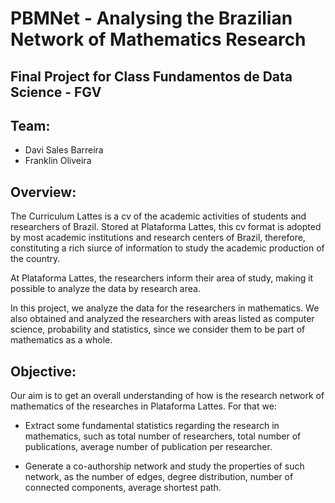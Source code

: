 # PBMNet - Analysing the Brazilian Network of Mathematics Research
## Final Project for Class Fundamentos de Data Science - FGV

## Team:
* Davi Sales Barreira
* Franklin Oliveira

## Overview:
The Curriculum Lattes is a cv of the academic activities of
students and researchers of Brazil. Stored at Plataforma Lattes, 
this cv format is adopted by most academic institutions and research centers
of Brazil, therefore, constituting a rich siurce of information to study
the academic production of the country.

At Plataforma Lattes, the researchers inform their area of study, making
it possible to analyze the data by research area.

In this project, we analyze the data for the researchers in mathematics.
We also obtained and analyzed the researchers with areas listed as 
computer science, probability and statistics, since we consider them
to be part of mathematics as a whole.

## Objective:
Our aim is to get an overall understanding of how is the research network
of mathematics of the researches in Plataforma Lattes. For that we:

* Extract some fundamental statistics regarding the research in mathematics,
such as total number of researchers, total number of publications,
average number of publication per researcher.

* Generate a co-authorship network and study the properties of such network,
as the number of edges, degree distribution, number of connected components,
average shortest path.
